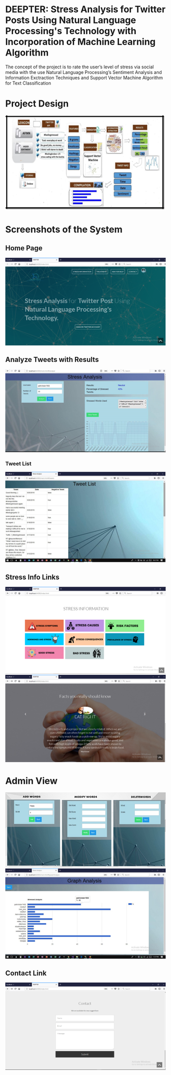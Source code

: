 # DEEPTER: Stress Analysis for Twitter Posts Using Natural Language Processing's Technology with Incorporation of Machine Learning Algorithm

The concept of the project is to rate the user’s level of stress via social media with the use Natural Language Processing’s Sentiment Analysis and Information Exctraction Techniques and Support Vector Machine Algorithm for Text Classification


# Project Design

<img src = "projectdesign.jpg" width = "700" height = "300">

# Screenshots of the System

## Home Page

![](images/ss/HomePage.png)

## Analyze Tweets with Results

![](images/ss/analysisresultsc.jpg)

### Tweet List

![](images/ss/tweetlist.jpg)

## Stress Info Links

![](images/ss/StressInformation.png)
![](images/ss/Treatment.png)

# Admin View

![](images/ss/databaseUI.jpg)
![](images/ss/graphanalysis.jpg)

## Contact Link

![](images/ss/Contact.png)




